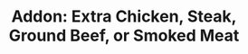 ---
title: "Addon: Extra Chicken, Steak, Ground Beef, or Smoked Meat"
description: ""
price_s: "3"
price_m: "3½"
price_l: "4"
price_xl: "4½"
weight: "17"
hidden: true
---